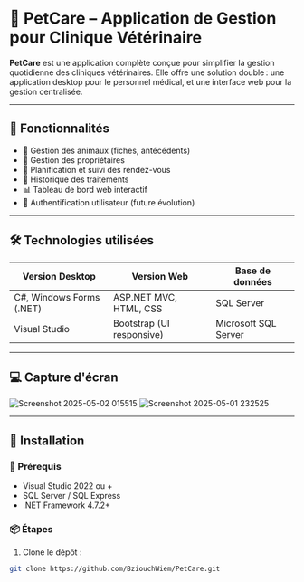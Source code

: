 # 🐾 PetCare – Application de Gestion pour Clinique Vétérinaire

**PetCare** est une application complète conçue pour simplifier la gestion quotidienne des cliniques vétérinaires. Elle offre une solution double : une application desktop pour le personnel médical, et une interface web pour la gestion centralisée.

---

## 🧩 Fonctionnalités

- 🐶 Gestion des animaux (fiches, antécédents)
- 👤 Gestion des propriétaires
- 📅 Planification et suivi des rendez-vous
- 💊 Historique des traitements
- 📊 Tableau de bord web interactif
- 🔐 Authentification utilisateur (future évolution)

---

## 🛠️ Technologies utilisées

| Version Desktop          | Version Web                | Base de données        |
|--------------------------|----------------------------|------------------------|
| C#, Windows Forms (.NET) | ASP.NET MVC, HTML, CSS     | SQL Server             |
| Visual Studio            | Bootstrap (UI responsive)  | Microsoft SQL Server   |

---

## 💻 Capture d'écran

![Screenshot 2025-05-02 015515](https://github.com/user-attachments/assets/9251ff94-ce68-41bb-b925-dae5e68cc24e)
![Screenshot 2025-05-01 232525](https://github.com/user-attachments/assets/e79c786a-1166-4eb0-95ee-3c4932e60eef)



---

## 🚀 Installation

### 🔧 Prérequis
- Visual Studio 2022 ou +
- SQL Server / SQL Express
- .NET Framework 4.7.2+

### 📦 Étapes

1. Clone le dépôt :

```bash
git clone https://github.com/BziouchWiem/PetCare.git
